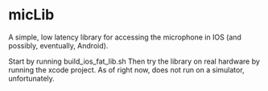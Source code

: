 # micLib
A simple, low latency library for accessing the microphone in IOS (and possibly, eventually, Android).

Start by running build_ios_fat_lib.sh
Then try the library on real hardware by running the xcode project.  As of right now, does not run on a simulator, unfortunately.
